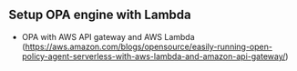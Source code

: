 ## Setup OPA engine with Lambda

- OPA with AWS API gateway and AWS Lambda (https://aws.amazon.com/blogs/opensource/easily-running-open-policy-agent-serverless-with-aws-lambda-and-amazon-api-gateway/)

